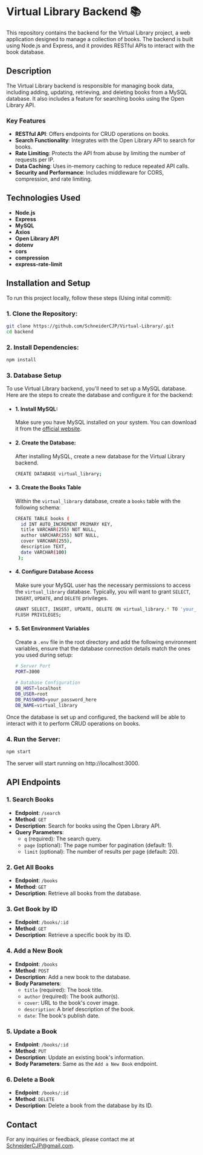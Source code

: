 # Virtual Library Backend 📚

This repository contains the backend for the Virtual Library project, a web application designed to manage a collection of books. The backend is built using Node.js and Express, and it provides RESTful APIs to interact with the book database.

## Description

The Virtual Library backend is responsible for managing book data, including adding, updating, retrieving, and deleting books from a MySQL database. It also includes a feature for searching books using the Open Library API.

### Key Features

- **RESTful API**: Offers endpoints for CRUD operations on books.
- **Search Functionality**: Integrates with the Open Library API to search for books.
- **Rate Limiting**: Protects the API from abuse by limiting the number of requests per IP.
- **Data Caching**: Uses in-memory caching to reduce repeated API calls.
- **Security and Performance**: Includes middleware for CORS, compression, and rate limiting.

## Technologies Used

- **Node.js**
- **Express**
- **MySQL**
- **Axios**
- **Open Library API**
- **dotenv**
- **cors**
- **compression**
- **express-rate-limit**

## Installation and Setup

To run this project locally, follow these steps (Using inital commit):

### 1. Clone the Repository:
```bash
git clone https://github.com/SchneiderCJP/Virtual-Library/.git
cd backend
```

### 2. Install Dependencies:
```bash
npm install
```

### 3. Database Setup
To use Virtual Library backend, you'll need to set up a MySQL database. Here are the steps to create the database and configure it for the backend:
- #### 1. Install MySQL:
  Make sure you have MySQL installed on your system. You can download it from the [official website](https://dev.mysql.com/downloads/).
- #### 2. Create the Database:
  After installing MySQL, create a new database for the Virtual Library backend.
  ```bash
  CREATE DATABASE virtual_library;
  ```
- #### 3. Create the Books Table
  Within the `virtual_library` database, create a `books` table with the following schema:
  ```bash
  CREATE TABLE books (
    id INT AUTO_INCREMENT PRIMARY KEY,
    title VARCHAR(255) NOT NULL,
    author VARCHAR(255) NOT NULL,
    cover VARCHAR(255),
    description TEXT,
    date VARCHAR(100)
   );
   ```
- #### 4. Configure Database Access
   Make sure your MySQL user has the necessary permissions to access the `virtual_library` database. Typically, you will want to grant `SELECT`, `INSERT`, `UPDATE`, and `DELETE` privileges.
  ```bash
  GRANT SELECT, INSERT, UPDATE, DELETE ON virtual_library.* TO 'your_user'@'localhost' IDENTIFIED BY 'your_password';
  FLUSH PRIVILEGES;
  ```
- #### 5. Set Environment Variables
   Create a `.env` file in the root directory and add the following environment variables, ensure that the database connection details match the ones you used during setup:
  ```bash
  # Server Port
  PORT=3000
   
  # Database Configuration
  DB_HOST=localhost
  DB_USER=root
  DB_PASSWORD=your_password_here
  DB_NAME=virtual_library
  ```
Once the database is set up and configured, the backend will be able to interact with it to perform CRUD operations on books.   

### 4. Run the Server:
```bash
npm start
```

The server will start running on http://localhost:3000.

## API Endpoints

### 1. **Search Books**
   - **Endpoint**: `/search`
   - **Method**: `GET`
   - **Description**: Search for books using the Open Library API.
   - **Query Parameters**:
     - `q` (required): The search query.
     - `page` (optional): The page number for pagination (default: 1).
     - `limit` (optional): The number of results per page (default: 20).

### 2. **Get All Books**
   - **Endpoint**: `/books`
   - **Method**: `GET`
   - **Description**: Retrieve all books from the database.

### 3. **Get Book by ID**
   - **Endpoint**: `/books/:id`
   - **Method**: `GET`
   - **Description**: Retrieve a specific book by its ID.

### 4. **Add a New Book**
   - **Endpoint**: `/books`
   - **Method**: `POST`
   - **Description**: Add a new book to the database.
   - **Body Parameters**:
     - `title` (required): The book title.
     - `author` (required): The book author(s).
     - `cover`: URL to the book's cover image.
     - `description`: A brief description of the book.
     - `date`: The book's publish date.

### 5. **Update a Book**
   - **Endpoint**: `/books/:id`
   - **Method**: `PUT`
   - **Description**: Update an existing book's information.
   - **Body Parameters**: Same as the `Add a New Book` endpoint.

### 6. **Delete a Book**
   - **Endpoint**: `/books/:id`
   - **Method**: `DELETE`
   - **Description**: Delete a book from the database by its ID.

## Contact

For any inquiries or feedback, please contact me at [SchneiderCJP@gmail.com](mailto:schneidercjp@gmail.com).

